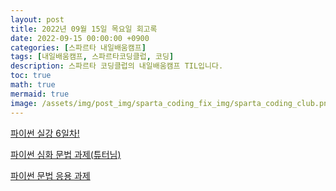 ```yaml
---
layout: post
title: 2022년 09월 15일 목요일 회고록
date: 2022-09-15 00:00:00 +0900
categories: [스파르타 내일배움캠프]
tags: [내일배움캠프, 스파르타코딩클럽, 코딩]
description: 스파르타 코딩클럽의 내일배움캠프 TIL입니다.
toc: true
math: true
mermaid: true
image: /assets/img/post_img/sparta_coding_fix_img/sparta_coding_club.png
---
```

[파이썬 실강 6일차!](https://hana98.tistory.com/64)

[파이썬 심화 문법 과제(튜터님)](https://hana98.tistory.com/65)

[파이썬 문법 응용 과제](https://hana98.tistory.com/67)


